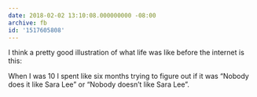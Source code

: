 ```yaml
---
date: 2018-02-02 13:10:08.000000000 -08:00
archive: fb
id: '1517605808'
---
```


I think a pretty good illustration of what life was like before the internet is this: 

When I was 10 I spent like six months trying to figure out if it was “Nobody does it like Sara Lee” or “Nobody doesn’t like Sara Lee”.

